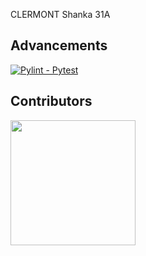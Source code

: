 CLERMONT Shanka 31A

## Advancements
[![Pylint - Pytest](https://github.com/Emir-de-la-moquette/BUT3-automatisation/actions/workflows/ci.yml/badge.svg)](https://github.com/Emir-de-la-moquette/BUT3-automatisation/actions/workflows/ci.yml)

## Contributors
<a href="https://github.com/Emir-de-la-moquette">
<img src="https://www.portfolio.shankaclermont.fr/static/images/raciste.png" width="200" height="200" >
</a>